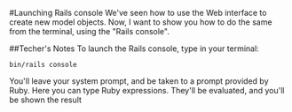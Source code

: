 #Launching Rails console
We've seen how to use the Web interface to create new model objects.
Now, I want to show you how to do the same from the terminal, using the "Rails console".

##Techer's Notes
To launch the Rails console, type in your terminal:

`bin/rails console`

You'll leave your system prompt, and be taken to a prompt provided by Ruby.
Here you can type Ruby expressions.
They'll be evaluated, and you'll be shown the result
